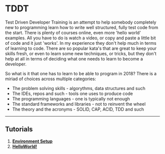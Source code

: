 # TDDT
Test Driven Developer Training is an attempt to help somebody completely new to programming learn how to write well structured, fully test code from the start. 
There is plenty of courses online, even more 'hello world' examples. All you have to do is watch a video, or copy and paste a little bit of code and it just 'works'. In my experience they don't help much in terms of learning to code. There are so popular kata's that are great to keep your skills fresh, or even to learn some new techniques, or tricks, but they don't help at all in terms of deciding what one needs to learn to become a developer. 

So what is it that one has to learn to be able to program in 2018? There is a miriad of choices across multiple categories:
* The problem solving skills - algorythms, data structures and such
* The IDEs, repos and such - tools one uses to produce code
* The programming languages - one is typically not enough
* The standard frameworks and libraries - not to reinvent the wheel
* The theory and the acronyms - SOLID, CAP, ACID, TDD and such

---

## Tutorials 

1. **[Environment Setup](./Tutorials/WorkstationSetup.md)**
2. **[HelloWorld!](./Tutorials/HellowWorld.md)**

<!--
# Practice Makes Perfect 

Hopefully you managed to follow the instructions to the end and now you have a fully tested Hello World application. That means you understand more than at the beginning as to what it takes to write a set of instructions for a computer to perform a simple action and how to do it well. But could you do it on your own yet? Probably not, and if that is the case I suggest rather than trying to do something more complex now, you go back and start this Hello World application again. Can you remember the steps? Can you remember the commands? Can you remember the code? Do it again and again, until you can do 80% without looking at the instructions. 
-->